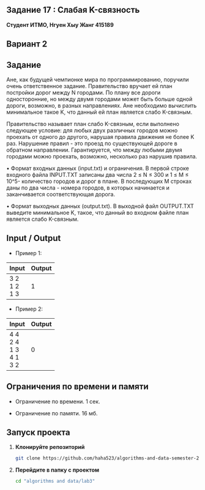 ## Задание 17 : Слабая K-связность

**Студент ИТМО,  Нгуен Хыу Жанг  415189**  

## Вариант 2

## Задание

Ане, как будущей чемпионке мира по программированию, поручили очень ответственное задание. Правительство вручает ей план постройки дорог между N городами. По плану все дороги односторонние, но между двумя городами может быть больше одной дороги, возможно, в разных направлениях. Ане необходимо вычислить минимальное такое K, что данный ей план является слабо K-связным.

Правительство называет план слабо K-связным, если выполнено следующее условие: для любых двух различных городов можно проехать от одного до другого, нарушая правила движения не более K раз. Нарушение правил - это проезд по существующей дороге в обратном направлении. Гарантируется, что между любыми двумя городами можно проехать, возможно, несколько раз нарушив правила.

• Формат входных данных (input.txt) и ограничения. В первой строке входного файла INPUT.TXT записаны два числа 2 ≤ N ≤ 300 и 1 ≤ M ≤ 10^5- количество городов и дорог в плане. В последующих M строках даны по два числа - номера городов, в которых начинается и заканчивается соответствующая дорога.

• Формат выходных данных (output.txt). В выходной файл OUTPUT.TXT выведите минимальное K, такое, что данный во входном файле план является слабо K-связным.
 
## Input / Output 

- Пример 1:

| Input                                                | Output                               |   
|------------------------------------------------------|--------------------------------------|
| 3 2<br/>1 2<br/>1 3                                  | 1                                    |

- Пример 2:

| Input                                                | Output                               |   
|------------------------------------------------------|--------------------------------------|
| 4 4<br/>2 4<br/>1 3<br/>4 1<br/>3 2                  | 0                                    |


## Ограничения по времени и памяти

- Ограничение по времени. 1 сек.

- Ограничение по памяти. 16 мб.


## Запуск проекта
1. **Клонируйте репозиторий**
   ```bash
   git clone https://github.com/haha523/algorithms-and-data-semester-2.git
   ```
2. **Перейдите в папку с проектом**
   ```bash
   cd "algorithms and data/lab3"
   ```


